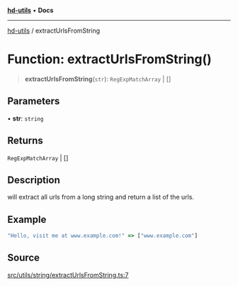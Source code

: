 [**hd-utils**](../README.md) • **Docs**

***

[hd-utils](../globals.md) / extractUrlsFromString

# Function: extractUrlsFromString()

> **extractUrlsFromString**(`str`): `RegExpMatchArray` \| []

## Parameters

• **str**: `string`

## Returns

`RegExpMatchArray` \| []

## Description

will extract all urls from a long string and return a list of the urls.

## Example

```ts
"Hello, visit me at www.example.com!" => ["www.example.com"]
```

## Source

[src/utils/string/extractUrlsFromString.ts:7](https://github.com/AhmadHddad/h-utils/blob/5c76ff5de068cee019fc632d9da2e395721bb48f/src/utils/string/extractUrlsFromString.ts#L7)
